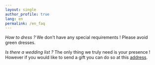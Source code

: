 ```yaml
---
layout: single
author_profile: true
lang: en
permalink: /en_faq
---
```


*How to dress ?*
We don't have any special requirements ! Please avoid green dresses.

*Is there a wedding list ?*
The only thing we truly need is your presence ! However if you would like to send a gift you can do so at this [address](/link_here).